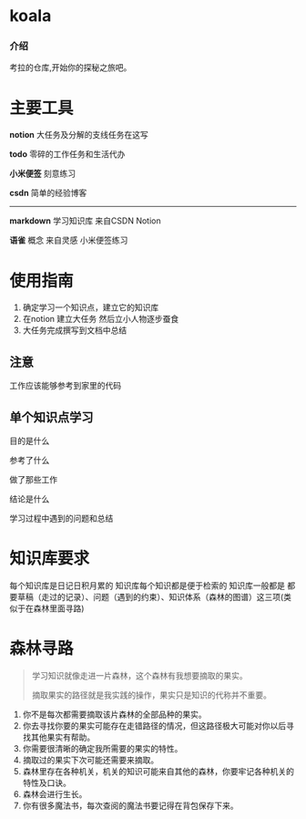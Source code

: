 # koala

### 介绍

考拉的仓库,开始你的探秘之旅吧。

# 主要工具

**notion**  大任务及分解的支线任务在这写

**todo**  零碎的工作任务和生活代办

**小米便签**  刻意练习

**csdn** 简单的经验博客

------

**markdown**  学习知识库  来自CSDN Notion

**语雀**    概念  来自灵感 小米便签练习

#  使用指南

1. 确定学习一个知识点，建立它的知识库
2. 在notion 建立大任务 然后立小人物逐步蚕食
3. 大任务完成撰写到文档中总结

## 注意

工作应该能够参考到家里的代码



## 单个知识点学习
目的是什么

参考了什么

做了那些工作

结论是什么

学习过程中遇到的问题和总结

# 知识库要求

每个知识库是日记日积月累的
知识库每个知识都是便于检索的
知识库一般都是 都要草稿（走过的记录）、问题（遇到的约束）、知识体系（森林的图谱）这三项(类似于在森林里面寻路)



# 森林寻路

> 学习知识就像走进一片森林，这个森林有我想要摘取的果实。
>
> 摘取果实的路径就是我实践的操作，果实只是知识的代称并不重要。

1. 你不是每次都需要摘取该片森林的全部品种的果实。
2. 你去寻找你要的果实可能存在走错路径的情况，但这路径极大可能对你以后寻找其他果实有帮助。
3. 你需要很清晰的确定我所需要的果实的特性。
4. 摘取过的果实下次可能还需要来摘取。
5. 森林里存在各种机关，机关的知识可能来自其他的森林，你要牢记各种机关的特性及口诀。
6. 森林会进行生长。
7. 你有很多魔法书，每次查阅的魔法书要记得在背包保存下来。